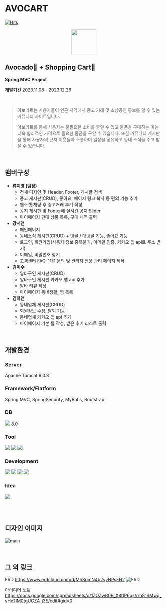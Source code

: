 # AVOCART
[![Hits](https://hits.seeyoufarm.com/api/count/incr/badge.svg?url=https%3A%2F%2Fgithub.com%2FEzenTeamFive%2FAvocart&count_bg=%2379C83D&title_bg=%23555555&icon=&icon_color=%23E7E7E7&title=hits&edge_flat=false)](https://hits.seeyoufarm.com)

<p align="center"><img src="https://github.com/EzenTeamFive/Avocart/assets/126663021/c40ba3fa-c7b7-4c54-9632-ae1dd934d5a7" width="80"></p>

## Avocado🥑 + Shopping Cart🛒
**Spring MVC Project**

**개발기간** 2023.11.08 - 2023.12.26

<br>

> 아보카트는 사용자들이 인근 지역에서 중고 거래 및 소상공인 홍보를 할 수 있는 커뮤니티 사이트입니다.
>
> 아보카트를 통해 사용자는 불필요한 소비를 줄일 수 있고 물품을 구매하는 이는 더욱 합리적인 가격으로 필요한 물품을 구할 수 있습니다.
또한 커뮤니티 게시판을 통해 사용자의 근처 이웃들과 소통하며 일상을 공유하고 동네 소식을 주고 받을 수 있습니다.
<br>

## 맴버구성

+ **류지영 (팀장)**
  + 전체 디자인 및 Header, Footer, 게시글 검색
  + 중고 게시판(CRUD), 좋아요, 페이지 링크 복사 등 편의 기능 추가
  + 웹소켓 채팅 후 중고거래 후기 작성
  + 공지 게시판 및 Footer에 실시간 공지 Slider
  + 마이페이지 판매 상품 목록, 구매 내역 출력
+ **강서연**
  + 메인페이지
  + 동네소식 게시판(CRUD) + 댓글 / 대댓글 기능, 좋아요 기능
  + 로그인, 회원가입(사용자 정보 중복불가, 이메일 인증, 카카오 맵 api로 주소 받기)
  + 이메일, 비밀번호 찾기
  + 고객센터 FAQ, 1대1 문의 및 관리자 전용 관리 페이지 제작
+ **김미수**
  + 알바구인 게시판(CRUD)
  + 알바구인 게시판 카카오 맵 api 추가
  + 알바 리뷰 작성
  + 마이페이지 동네생활, 찜 목록
+ **김하연**
  + 동네업체 게시판(CRUD)
  + 회원정보 수정, 탈퇴 기능
  + 동네업체 카카오 맵 api 추가
  + 마이페이지 기본 틀 작성, 받은 후기 리스트 출력

<br>

## 개발환경
### Server
Apache Tomcat 9.0.8

### Framework/Flatform
Spring MVC, SpringSecurity, MyBatis, Bootstrap

### DB
<img src="https://img.shields.io/badge/MySQL-005C84?style=for-the-badge&logo=mysql&logoColor=white"> 8.0

### Tool
<div>
  <img src="https://img.shields.io/badge/Spring-6DB33F?style=for-the-badge&logo=spring&logoColor=white">
  <img src="https://img.shields.io/badge/GIT-E44C30?style=for-the-badge&logo=git&logoColor=white">
  <img src="https://img.shields.io/badge/GitHub-100000?style=for-the-badge&logo=github&logoColor=white">
</div>

### Development
<div>
  <img src="https://img.shields.io/badge/Java-ED8B00?style=for-the-badge&logo=openjdk&logoColor=white">
  <img src="https://img.shields.io/badge/JavaScript-F7DF1E?style=for-the-badge&logo=JavaScript&logoColor=white">
  <img src="https://img.shields.io/badge/HTML5-E34F26?style=for-the-badge&logo=html5&logoColor=white">
  <img src="https://img.shields.io/badge/CSS3-1572B6?style=for-the-badge&logo=css3&logoColor=white">
<div>

### Idea
<img src="https://img.shields.io/badge/Google%20Sheets-34A853?style=for-the-badge&logo=google-sheets&logoColor=white">

<br><br>

## 디자인 이미지
![main](https://github.com/EzenTeamFive/Avocart/assets/134473033/5fb402aa-39b1-4b71-a8f7-fc31c4c681b4)

<br>

## 그 외 링크
ERD https://www.erdcloud.com/d/MhSpmN4b2vyNPsFH2
![ERD](https://github.com/EzenTeamFive/Avocart/assets/134473033/95030127-157d-44fb-be64-b8a249061dd4)

아이디어 노트 https://docs.google.com/spreadsheets/d/1ZOZwR0B_X8I1P6qzVrh81SMwq_vHxTIM0tgUCZA-j3E/edit#gid=0

